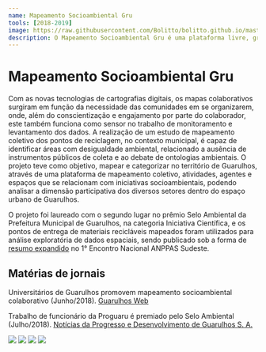 ```yaml
---
name: Mapeamento Socioambiental Gru
tools: [2018-2019]
image: https://raw.githubusercontent.com/Bolitto/bolitto.github.io/master/imgs/projetos/socioambientalgru1.png
description: O Mapeamento Socioambiental Gru é uma plataforma livre, gratuita e colaborativa que mapeia atividades e espaços relacionados às ações ambientais de Guarulhos.
---
```


# Mapeamento Socioambiental Gru

Com as novas tecnologias de cartografias digitais, os mapas colaborativos surgiram em função da necessidade das comunidades em se organizarem, onde, além do conscientização e engajamento por parte do colaborador, este também funciona como sensor no trabalho de monitoramento e levantamento dos dados. A realização de um estudo de mapeamento coletivo dos pontos de reciclagem, no contexto municipal, é capaz de identificar áreas com desigualdade ambiental, relacionado a ausência de instrumentos públicos de coleta e ao debate de ontologias ambientais. O projeto teve como objetivo, mapear e categorizar no território de Guarulhos, através de uma plataforma de mapeamento coletivo, atividades, agentes e espaços que se relacionam com iniciativas socioambientais, podendo analisar a dimensão participativa dos diversos setores dentro do espaço urbano de Guarulhos.

O projeto foi laureado com o segundo lugar no prêmio Selo Ambiental da Prefeitura Municipal de Guarulhos, na categoria Iniciativa Científica, e os pontos de entrega de materiais recicláveis mapeados foram utilizados para análise exploratória de dados espaciais, sendo publicado sob a forma de <u><a href="http://icongresso.anppas.itarget.com.br/arquivos/trabalhos_completos/anppas/3/420_15112018_161033.pdf">resumo expandido</a></u> no 1° Encontro Nacional ANPPAS Sudeste.

## Matérias de jornais

Universitários de Guarulhos promovem mapeamento socioambiental colaborativo (Junho/2018). <u><a href="https://www.guarulhosweb.com.br/noticia.php?nr=283135&t=Universitarios+de+Guarulhos+promovem+mapeamento+socioambiental+colaborativo">Guarulhos Web</a></u>

Trabalho de funcionário da Proguaru é premiado pelo Selo Ambiental (Julho/2018). <u><a href="http://www.proguaru.com.br/trabalho-de-funcionario-da-proguaru-e-premiado-pelo-selo-ambiental/">Notícias da Progresso e Desenvolvimento de Guarulhos S. A.</a></u>

![](https://raw.githubusercontent.com/Bolitto/bolitto.github.io/master/imgs/projetos/socioambientalgru2.png)
![](https://raw.githubusercontent.com/Bolitto/bolitto.github.io/master/imgs/projetos/socioambientalgru3.png)
![](https://raw.githubusercontent.com/Bolitto/bolitto.github.io/master/imgs/projetos/socioambientalgru4.png)
![](https://raw.githubusercontent.com/Bolitto/bolitto.github.io/master/imgs/projetos/socioambientalgru5.JPG)
